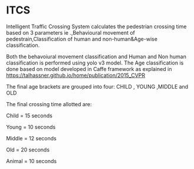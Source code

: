# ITCS
Intelligent Traffic Crossing System calculates the pedestrian crossing time based on 3 parameters ie .,Behavioural movement of pedestrain,Classification of human and non-human&amp;Age-wise classification.

Both the behavoiural movement classification and Human and Non human classification is performed using yolo v3 model.
The Age classification is done based on model developed in Caffe framework as explained in https://talhassner.github.io/home/publication/2015_CVPR

The final age brackets are grouped into four: CHILD , YOUNG ,MIDDLE and OLD

The final crossing time allotted are:

Child   = 15 seconds 

Young   = 10 seconds

Middle  = 12 seconds 

Old     = 20 seconds 

Animal  = 10 seconds 

